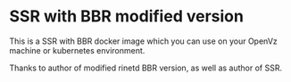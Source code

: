 # SSR with BBR modified version

This is a SSR with BBR docker image which you can use on your OpenVz machine or kubernetes environment.

Thanks to author of modified rinetd BBR version, as well as author of SSR.

